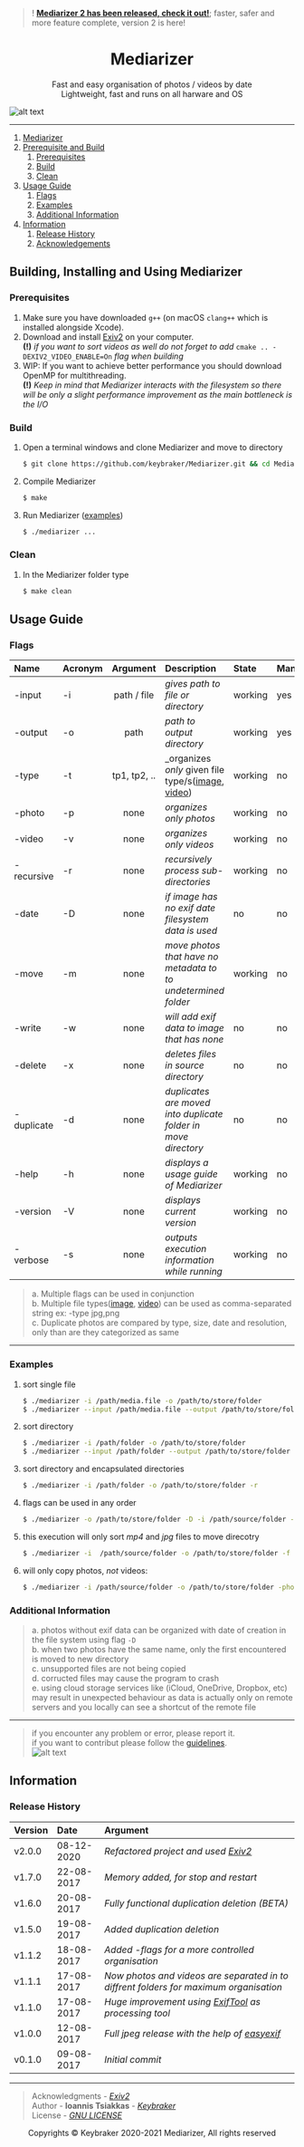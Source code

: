 > ! **[Mediarizer 2 has been released, check it out!](https://github.com/keybraker/mediarizer-2)**; faster, safer and more feature complete, version 2 is here!

<h1 align="center">Mediarizer</h1>

<p align="center">
  Fast and easy organisation of photos / videos by date<br>
  Lightweight, fast and runs on all harware and OS<br>
</p>

![alt text](../img/mediarizerDisplay.jpg)
<br>

---

1. [Mediarizer](#1)
2. [Prerequisite and Build](#2)
   1. [Prerequisites](#2-1)
   2. [Build](#2-2)
   3. [Clean](#2-3)
3. [Usage Guide](#3)
   1. [Flags](#3-1)
   2. [Examples](#3-2)
   3. [Additional Information](#3-3)
4. [Information](#4)
   1. [Release History](#4-1)
   2. [Acknowledgements](#4-2)

<div id="2">
  
## Building, Installing and Using Mediarizer

<div id="2-1">
  
### Prerequisites
1. Make sure you have downloaded `g++` (on macOS `clang++` which is installed alongside Xcode).
2. Download and install [Exiv2](https://www.exiv2.org/) on your computer.<br>
   **(!)** _if you want to sort videos as well do not forget to add_ `cmake .. -DEXIV2_VIDEO_ENABLE=On` _flag when building_
3. WIP: If you want to achieve better performance you should download OpenMP for multithreading.<br>
   **(!)** _Keep in mind that Mediarizer interacts with the filesystem so there will be only a slight performance improvement as the main bottleneck is the I/O_

<div id="2-2">
  
### Build

1. Open a terminal windows and clone Mediarizer and move to directory

      ```bash
      $ git clone https://github.com/keybraker/Mediarizer.git && cd Mediarizer
      ```

2. Compile Mediarizer

      ```bash
      $ make
      ```

3. Run Mediarizer ([examples](#3-2))

      ```bash
      $ ./mediarizer ...
      ```

<div id="2-3">
  
### Clean

1. In the Mediarizer folder type

      ```bash
      $ make clean
      ```

<div id="3">

## Usage Guide

<div id="3-1">

### Flags

| Name       | Acronym      |   Argument   | Description                                                              | State   | Mandatory |
| :--------- | :----------- | :----------: | :----------------------------------------------------------------------- | :------ | :-------- |
| -input     | -i           | path / file  | _gives path to file or directory_                                        | working | yes       |
| -output    | -o           |     path     | _path to output directory_                                               | working | yes       |
| -type      | -t           | tp1, tp2, .. | _organizes *only* given file type/s([image](https://dev.exiv2.org/projects/exiv2/wiki/Supported_image_formats), [video](https://dev.exiv2.org/projects/exiv2/wiki/Supported_video_formats)) | working | no        |
| -photo     | -p           |     none     | _organizes *only* photos_                                                | working | no        |
| -video     | -v           |     none     | _organizes *only* videos_                                                | working | no        |
| -recursive | -r           |     none     | _recursively process sub-directories_                                    | working | no        |
| -date      | -D           |     none     | _if image has no exif date filesystem data is used_                      | no      | no        |
| -move      | -m           |     none     | _move photos that have no metadata to to undetermined folder_            | working | no        |
| -write     | -w           |     none     | _will add exif data to image that has none_                              | no      | no        |
| -delete    | -x           |     none     | _deletes files in source directory_                                      | no      | no        |
| -duplicate | -d           |     none     | _duplicates are moved into duplicate folder in move directory_           | no      | no        |
| -help      | -h           |     none     | _displays a usage guide of Mediarizer_                                   | working | no        |
| -version   | -V           |     none     | _displays current version_                                               | working | no        |
| -verbose   | -s           |     none     | _outputs execution information while running_                            | working | no        |

> a. Multiple flags can be used in conjunction<br>
> b. Multiple file types([image](https://dev.exiv2.org/projects/exiv2/wiki/Supported_image_formats), [video](https://dev.exiv2.org/projects/exiv2/wiki/Supported_video_formats)) can be used as comma-separated string ex: -type jpg,png<br>
> c. Duplicate photos are compared by type, size, date and resolution, only than are they categorized as same<br>

---

<div id="3-2">

### Examples

1. sort single file

      ```bash
      $ ./mediarizer -i /path/media.file -o /path/to/store/folder
      $ ./mediarizer --input /path/media.file --output /path/to/store/folder
      ```

2. sort directory

      ```bash
      $ ./mediarizer -i /path/folder -o /path/to/store/folder
      $ ./mediarizer --input /path/folder --output /path/to/store/folder
      ```

3. sort directory and encapsulated directories

      ```bash
      $ ./mediarizer -i /path/folder -o /path/to/store/folder -r
      ```

4. flags can be used in any order

      ```bash
      $ ./mediarizer -o /path/to/store/folder -D -i /path/source/folder -f mp4,jpg,png
      ```

5. this execution will only sort _mp4_ and _jpg_ files to move direcotry

      ```bash
      $ ./mediarizer -i  /path/source/folder -o /path/to/store/folder -f mp4,jpg
      ```

6. will only copy photos, _not_ videos:

      ```bash
      $ ./mediarizer -i /path/source/folder -o /path/to/store/folder -photo
      ```

<div id="3-3">

### Additional Information

> a. photos without exif data can be organized with date of creation in the file system using flag `-D`<br>
> b. when two photos have the same name, only the first encountered is moved to new directory<br>
> c. unsupported files are not being copied<br>
> d. corructed files may cause the program to crash<br>
> e. using cloud storage services like (iCloud, OneDrive, Dropbox, etc) may result in unexpected behaviour 
as data is actually only on remote servers and you locally can see a shortcut of the remote file

---

> if you encounter any problem or error, please report it.<br>
> if you want to contribut please follow the [guidelines](CONTRIBUTING.md).<br>
![alt text](../img/tired.gif)

<div id="4">

## Information

<div id="4-1">

### Release History

| Version    | Date             |  Argument                                                                                         |
| :--------- | :-----------     | :----------                                                                                       |
| v2.0.0     | 08-12-2020       | _Refactored project and used [Exiv2](https://github.com/exiv2/exiv2)_                             |
| v1.7.0     | 22-08-2017       | _Memory added, for stop and restart_                                                              |
| v1.6.0     | 20-08-2017       | _Fully functional duplication deletion (BETA)_                                                    |
| v1.5.0     | 19-08-2017       | _Added duplication deletion_                                                                      |
| v1.1.2     | 18-08-2017       | _Added -flags for a more controlled organisation_                                                 |
| v1.1.1     | 17-08-2017       | _Now photos and videos are separated in to diffrent folders for maximum organisation_             |
| v1.1.0     | 17-08-2017       | _Huge improvement using [ExifTool](http://owl.phy.queensu.ca/~phil/exiftool/) as processing tool_ |
| v1.0.0     | 12-08-2017       | _Full jpeg release with the help of [easyexif](https://github.com/mayanklahiri/easyexif)_         |
| v0.1.0     | 09-08-2017       | _Initial commit_                                                                                  |

<div id="4-2">

---

> Acknowledgments - _[Exiv2](https://github.com/exiv2/exiv2)_<br>
> Author - **Ioannis Tsiakkas** - _[Keybraker](https://github.com/keybraker)_<br>
> License - _[GNU LICENSE](http://www.gnu.org/philosophy/free-sw.html)_<br>

<p align="center">
  Copyrights © Keybraker 2020-2021 Mediarizer, All rights reserved
</p>
